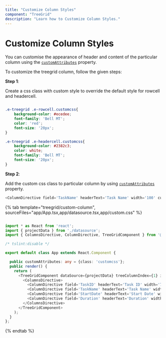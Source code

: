 ```yaml
---
title: "Customize Column Styles"
component: "TreeGrid"
description: "Learn how to Customize Column Styles."
---
```


# Customize Column Styles

You can customise the appearance of header and content of the particular column using the
[`customAttributes`](../../api/treegrid/column/#customattributes) property.

To customize the treegrid column, follow the given steps:

**Step 1**:

Create a css class with custom style to override the default style for rowcell and headercell.

```css

.e-treegrid .e-rowcell.customcss{
    background-color: #ecedee;
    font-family: 'Bell MT';
    color: 'red';
    font-size: '20px';
}

.e-treegrid .e-headercell.customcss{
    background-color: #2382c3;
    color: white;
    font-family: 'Bell MT';
    font-size: '20px';
}

```

**Step 2**:

Add the custom css class to particular column by using [`customAttributes`](../api/treegrid/column/#customattributes) property.

```typescript
<ColumnDirective field='TaskName' headerText='Task Name' width='100' customAttributes={this.customAttributes}></ColumnDirective>

```

{% tab template="treegrid/custom-column", sourceFiles="app/App.tsx,app/datasource.tsx,app/custom.css" %}

```typescript

import * as React from 'react';
import { projectData } from './datasource';
import { ColumnsDirective, ColumnDirective, TreeGridComponent } from '@syncfusion/ej2-react-treegrid';

/* tslint:disable */

export default class App extends React.Component {

  public customAttributes: any = {class: 'customcss'};
  public render() {
    return (
      <TreeGridComponent dataSource={projectData} treeColumnIndex={1} idMapping= 'TaskID' parentIdMapping='parentID' height={320}>
        <ColumnsDirective>
          <ColumnDirective field='TaskID' headerText='Task ID' width='70' textAlign='Right'></ColumnDirective>
          <ColumnDirective field='TaskName' headerText='Task Name' width='100' customAttributes={this.customAttributes}></ColumnDirective>
          <ColumnDirective field='StartDate' headerText='Start Date' width='90' format='yMd' textAlign='Right' />
          <ColumnDirective field='Duration' headerText='Duration' width='90' textAlign='Right' />
        </ColumnsDirective>
      </TreeGridComponent>
    );
  }
};

```

{% endtab %}